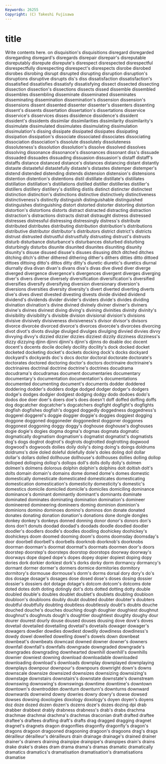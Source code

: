 ```yaml
---
Keywords: 26255 
Copyright: (C) Takeshi Fujisawa
---
```


# title

Write contents here.
on disquisition's disquisitions disregard disregarded
disregarding disregard's disregards disrepair disrepair's disreputable disreputably disrepute disrepute's disrespect
disrespected disrespectful disrespectfully disrespecting disrespect's disrespects disrobe disrobed disrobes disrobing
disrupt disrupted disrupting disruption disruption's disruptions disruptive disrupts dis's diss
dissatisfaction dissatisfaction's dissatisfied dissatisfies dissatisfy dissatisfying dissect dissected dissecting dissection
dissection's dissections dissects dissed dissemble dissembled dissembles dissembling disseminate disseminated
disseminates disseminating dissemination dissemination's dissension dissension's dissensions dissent dissented dissenter
dissenter's dissenters dissenting dissent's dissents dissertation dissertation's dissertations disservice disservice's
disservices disses dissidence dissidence's dissident dissident's dissidents dissimilar dissimilarities dissimilarity
dissimilarity's dissimulate dissimulated dissimulates dissimulating dissimulation dissimulation's dissing dissipate dissipated
dissipates dissipating dissipation dissipation's dissociate dissociated dissociates dissociating dissociation dissociation's
dissolute dissolutely dissoluteness dissoluteness's dissolution dissolution's dissolve dissolved dissolves dissolving
dissonance dissonance's dissonances dissonant diss's dissuade dissuaded dissuades dissuading dissuasion
dissuasion's distaff distaff's distaffs distance distanced distance's distances distancing distant
distantly distaste distasteful distastefully distaste's distastes distemper distemper's distend distended
distending distends distension distension's distensions distention distention's distentions distil distillate
distillate's distillates distillation distillation's distillations distilled distiller distilleries distiller's distillers
distillery distillery's distilling distils distinct distincter distinctest distinction distinction's distinctions
distinctive distinctively distinctiveness distinctiveness's distinctly distinguish distinguishable distinguished distinguishes distinguishing
distort distorted distorter distorting distortion distortion's distortions distorts distract distracted
distracting distraction distraction's distractions distracts distrait distraught distress distressed distresses
distressful distressing distressingly distress's distribute distributed distributes distributing distribution distribution's
distributions distributive distributor distributor's distributors district district's districts distrust distrusted
distrustful distrustfully distrusting distrust's distrusts disturb disturbance disturbance's disturbances disturbed
disturbing disturbingly disturbs disunite disunited disunites disuniting disunity disunity's disuse
disused disuse's disuses disusing ditch ditched ditches ditching ditch's dither
dithered dithering dither's dithers ditties ditto dittoed dittoes dittoing ditto's
dittos ditty ditty's diuretic diuretic's diuretics diurnal diurnally diva divan
divan's divans diva's divas dive dived diver diverge diverged divergence
divergence's divergences divergent diverges diverging diver's divers diverse diversely diversification
diversification's diversified diversifies diversify diversifying diversion diversionary diversion's diversions diversities
diversity diversity's divert diverted diverting diverts dive's dives divest divested
divesting divests divide divided dividend dividend's dividends divider divider's dividers
divide's divides dividing divination divination's divine divined divinely diviner diviner's
diviners divine's divines divinest diving diving's divining divinities divinity divinity's
divisibility divisibility's divisible division divisional division's divisions divisive divisively divisiveness
divisiveness's divisor divisor's divisors divorce divorcée divorced divorce's divorces divorcée's
divorcées divorcing divot divot's divots divulge divulged divulges divulging divvied
divvies divvy divvying divvy's dizzied dizzier dizzies dizziest dizzily dizziness
dizziness's dizzy dizzying djinn djinni djinni's djinn's djinns do doable
doc docent docent's docents docile docilely docility docility's dock docked
docket docketed docketing docket's dockets docking dock's docks dockyard dockyard's
dockyards doc's docs doctor doctoral doctorate doctorate's doctorates doctored doctoring
doctor's doctors doctrinaire doctrinaire's doctrinaires doctrinal doctrine doctrine's doctrines docudrama
docudrama's docudramas document documentaries documentary documentary's documentation documentation's documentations documented
documenting document's documents dodder doddered doddering dodder's dodders dodge dodged
dodger dodger's dodgers dodge's dodges dodgier dodgiest dodging dodgy dodo
dodoes dodo's dodos doe doer doer's doers doe's does doesn't
doff doffed doffing doffs dog dogcatcher dogcatcher's dogcatchers dogfight dogfight's
dogfights dogfish dogfishes dogfish's dogged doggedly doggedness doggedness's doggerel doggerel's
doggie doggier doggie's doggies doggiest dogging doggone doggoned doggoneder doggonedest
doggoner doggones doggonest doggoning doggy doggy's doghouse doghouse's doghouses dogie
dogie's dogies dogma dogma's dogmas dogmata dogmatic dogmatically dogmatism dogmatism's
dogmatist dogmatist's dogmatists dog's dogs dogtrot dogtrot's dogtrots dogtrotted dogtrotting
dogwood dogwood's dogwoods doilies doily doily's doing doing's doings doldrums
doldrums's dole doled doleful dolefully dole's doles doling doll dollar
dollar's dollars dolled dollhouse dollhouse's dollhouses dollies dolling dollop dolloped
dolloping dollop's dollops doll's dolls dolly dolly's dolmen dolmen's dolmens
dolorous dolphin dolphin's dolphins dolt doltish dolt's dolts domain domain's
domains dome domed dome's domes domestic domestically domesticate domesticated domesticates
domesticating domestication domestication's domesticity domesticity's domestic's domestics domicile domiciled domicile's
domiciles domiciling dominance dominance's dominant dominantly dominant's dominants dominate dominated
dominates dominating domination domination's domineer domineered domineering domineers doming dominion
dominion's dominions domino dominoes domino's dominos don donate donated donates
donating donation donation's donations done dongle dongles donkey donkey's donkeys
donned donning donor donor's donors don's dons don't donuts doodad
doodad's doodads doodle doodled doodler doodler's doodlers doodle's doodles doodling
doohickey doohickey's doohickeys doom doomed dooming doom's dooms doomsday doomsday's
door doorbell doorbell's doorbells doorknob doorknob's doorknobs doorman doorman's doormat
doormat's doormats doormen door's doors doorstep doorstep's doorsteps doorstop doorstops
doorway doorway's doorways dope doped dope's dopes dopey dopier dopiest
doping dopy dories dork dorkier dorkiest dork's dorks dorky dorm
dormancy dormancy's dormant dormer dormer's dormers dormice dormitories dormitory dormitory's
dormouse dormouse's dorm's dorms dorsal dory dory's do's dos dosage
dosage's dosages dose dosed dose's doses dosing dossier dossier's dossiers
dot dotage dotage's dotcom dotcom's dotcoms dote doted dotes doth
doting dotingly dot's dots dotted dotting dotty double doubled double's
doubles doublet doublet's doublets doubling doubloon doubloon's doubloons doubly doubt
doubted doubter doubter's doubters doubtful doubtfully doubting doubtless doubtlessly doubt's
doubts douche douched douche's douches douching dough doughier doughiest doughnut
doughnut's doughnuts dough's doughtier doughtiest doughty doughy dour dourer dourest
dourly douse doused douses dousing dove dove's doves dovetail dovetailed
dovetailing dovetail's dovetails dowager dowager's dowagers dowdier dowdies dowdiest dowdily
dowdiness dowdiness's dowdy dowel dowelled dowelling dowel's dowels down downbeat
downbeat's downbeats downcast downed downer downer's downers downfall downfall's downfalls
downgrade downgraded downgrade's downgrades downgrading downhearted downhill downhill's downhills downier
downiest downing download downloadable downloaded downloading download's downloads downplay downplayed
downplaying downplays downpour downpour's downpours downright down's downs downscale downsize
downsized downsizes downsizing downsizing's downstage downstairs downstairs's downstate downstate's downstream
downswing downswing's downswings downtime downtime's downtown downtown's downtrodden downturn downturn's
downturns downward downwards downwind downy dowries dowry dowry's dowse dowsed
dowses dowsing doxologies doxology doxology's doyen doyen's doyens doz doze
dozed dozen dozen's dozens doze's dozes dozing dpi drab drabber
drabbest drably drabness drabness's drab's drabs drachma drachmae drachmai drachma's
drachmas draconian draft drafted draftee draftee's draftees drafting draft's drafts
drag dragged dragging dragnet dragnet's dragnets dragon dragonflies dragonfly dragonfly's
dragon's dragons dragoon dragooned dragooning dragoon's dragoons drag's drags dérailleur
dérailleur's dérailleurs drain drainage drainage's drained drainer drainer's drainers draining
drainpipe drainpipe's drainpipes drain's drains drake drake's drakes dram drama
drama's dramas dramatic dramatically dramatics dramatics's dramatisation dramatisation's dramatisations dramatise
